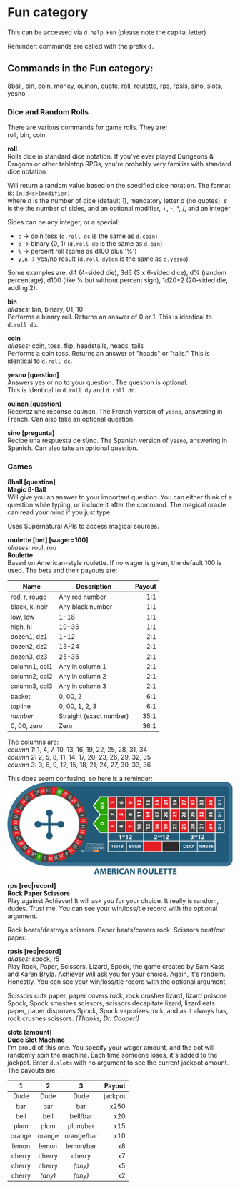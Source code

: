 # Fun category
This can be accessed via `d.help Fun` (please note the capital letter)

Reminder: commands are called with the prefix `d.`

## Commands in the Fun category:
  8ball, bin, coin, money, ouinon, quote, roll, roulette, rps, rpsls, sino, slots, yesno

### Dice and Random Rolls
There are various commands for game rolls. They are:\
    roll, bin, coin

**roll**  
Rolls dice in standard dice notation. If you've ever played Dungeons & Dragons or other tabletop RPGs, you're probably very familiar with standard dice notation

Will return a random value based on the specified dice notation. The format is: `[n]d<s>[modifier]`\
where _*n*_ is the number of dice (default 1), mandatory letter _*d*_ (no quotes), _*s*_ is the the number of sides, and an optional modifier, +, -, \*, /, and an integer

Sides can be any integer, or a special:
* `c` -> coin toss (`d.roll dc` is the same as `d.coin`)
* `b` -> binary (0, 1) (`d.roll db` is the same as `d.bin`)
* `%` -> percent roll (same as d100 plus '%')
* `y,n` -> yes/no result (`d.roll dy|dn` is the same as `d.yesno`)

Some examples are: d4 (4-sided die), 3d6 (3 x 6-sided dice), d% (random percentage), d100 (like % but without percent sign), 1d20+2 (20-sided die, adding 2).

**bin**  
*aliases:* bin, binary, 01, 10  
Performs a binary roll. Returns an answer of 0 or 1. This is identical to `d.roll db`.

**coin**  
*aliases:* coin, toss, flip, headstails, heads, tails  
Performs a coin toss. Returns an answer of "heads" or "tails." This is identical to `d.roll dc`.

**yesno [question]**  
Answers yes or no to your question. The question is optional.  
This is identical to `d.roll dy` and `d.roll dn`.

**ouinon [question]**  
Recevez une réponse oui/non. The French version of `yesno`, answering in French. Can also take an optional question.

**sino [pregunta]**  
Recibe una respuesta de sí/no. The Spanish version of `yesno`, answering in Spanish. Can also take an optional question.

### Games
**8ball [question]**  
**Magic 8-Ball**  
Will give you an answer to your important question. You can either think of a question while typing, or include it after the command. The magical oracle can read your mind if you just type.

Uses Supernatural APIs to access magical sources.

**roulette [bet] [wager=100]**  
*aliases:* roul, rou  
**Roulette**  
Based on American-style roulette. If no wager is given, the default 100 is used. The bets and their payouts are:  

|Name           |Description            |Payout |
|---------------|-----------------------|------:|
|red, r, rouge  |Any red number         |    1:1|
|black, k, noir |Any black number       |    1:1|
|low, low       |1-18                   |    1:1|
|high, hi       |19-36                  |    1:1|
|dozen1, dz1    |1-12                   |    2:1|
|dozen2, dz2    |13-24                  |    2:1|
|dozen3, dz3    |25-36                  |    2:1|
|column1, col1  |Any in column 1        |    2:1|
|column2, col2  |Any in column 2        |    2:1|
|column3, col3  |Any in column 3        |    2:1|
|basket         |0, 00, 2               |    6:1|
|topline        |0, 00, 1, 2, 3         |    6:1|
|*number*       |Straight (exact number)|   35:1|
|0, 00, zero    |Zero                   |   36:1|  

The columns are:  
*column 1:* 1, 4, 7, 10, 13, 16, 19, 22, 25, 28, 31, 34  
*column 2:* 2, 5, 8, 11, 14, 17, 20, 23, 26, 29, 32, 35  
*column 3:* 3, 6, 9, 12, 15, 18, 21, 24, 27, 30, 33, 36  

This does seem confusing, so here is a reminder:  
![American Roulette](https://github.com/RevMask/Achiever/blob/master/images/american-roulette-1200.png "American Roulette wheel and board")

**rps [rec|record]**  
**Rock Paper Scissors**  
Play against Achiever! It will ask you for your choice. It really is random, dudes. Trust me. You can see your win/loss/tie record with the optional argument.

Rock beats/destroys scissors. Paper beats/covers rock. Scissors beat/cut paper.

**rpsls [rec|record]**  
*aliases:* spock, r5  
Play Rock, Paper, Scissors. Lizard, Spock, the game created by Sam Kass and Karen Bryla. Achiever will ask you for your choice. Again, it's random. Honestly. You can see your win/loss/tie record with the optional argument.

Scissors cuts paper, paper covers rock, rock crushes lizard, lizard poisons Spock, Spock smashes scissors, scissors decapitate lizard, lizard eats paper, paper disproves Spock, Spock vaporizes rock, and as it always has, rock crushes scissors. *(Thanks, Dr. Cooper!)*


**slots [amount]**  
**Dude Slot Machine**  
I'm proud of this one. You specify your wager amount, and the bot will randomly spin the machine. Each time someone loses, it's added to the jackpot. Enter `d.slots` with no argument to see the current jackpot amount. The payouts are:  

|1         |2         |3         | Payout|
|:--------:|:--------:|:--------:|------:|
|Dude      |Dude      |Dude      |jackpot|
|bar       |bar       |bar       |   x250|
|bell      |bell      |bell/bar  |    x20|
|plum      |plum      |plum/bar  |    x15|
|orange    |orange    |orange/bar|    x10|
|lemon     |lemon     |lemon/bar |     x8|
|cherry    |cherry    |cherry    |     x7|
|cherry    |cherry    |*(any)*   |     x5|
|cherry    |*(any)*   |*(any)*   |     x2|

